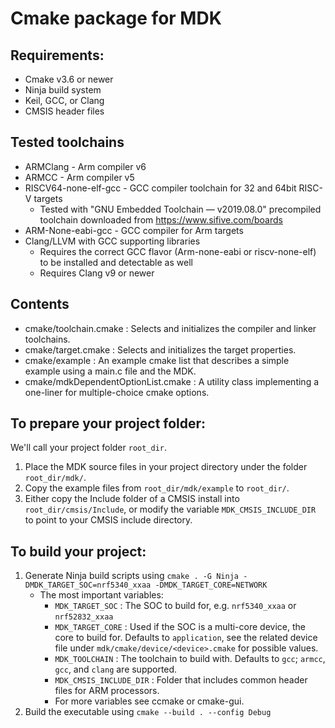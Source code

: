 # Cmake package for MDK

## Requirements:
- Cmake v3.6 or newer
- Ninja build system
- Keil, GCC, or Clang
- CMSIS header files

## Tested toolchains
- ARMClang - Arm compiler v6
- ARMCC    - Arm compiler v5
- RISCV64-none-elf-gcc - GCC compiler toolchain for 32 and 64bit RISC-V targets
    - Tested with "GNU Embedded Toolchain — v2019.08.0" precompiled toolchain downloaded from  https://www.sifive.com/boards
- ARM-None-eabi-gcc - GCC compiler for Arm targets
- Clang/LLVM with GCC supporting libraries
    - Requires the correct GCC flavor (Arm-none-eabi or riscv-none-elf) to be installed and detectable as well
    - Requires Clang v9 or newer

## Contents
- cmake/toolchain.cmake : Selects and initializes the compiler and linker toolchains.
- cmake/target.cmake : Selects and initializes the target properties. 
- cmake/example : An example cmake list that describes a simple example using a main.c file and the MDK.
- cmake/mdkDependentOptionList.cmake : A utility class implementing a one-liner for multiple-choice cmake options.

## To prepare your project folder:
We'll call your project folder `root_dir`.
1. Place the MDK source files in your project directory under the folder `root_dir/mdk/`.
2. Copy the example files from `root_dir/mdk/example` to `root_dir/`.
3. Either copy the Include folder of a CMSIS install into `root_dir/cmsis/Include`,
    or modify the variable `MDK_CMSIS_INCLUDE_DIR` to point to your CMSIS include directory.

## To build your project:
1. Generate Ninja build scripts using `cmake . -G Ninja -DMDK_TARGET_SOC=nrf5340_xxaa -DMDK_TARGET_CORE=NETWORK`
    - The most important variables:
        - `MDK_TARGET_SOC`        : The SOC to build for, e.g. `nrf5340_xxaa` or `nrf52832_xxaa`
        - `MDK_TARGET_CORE`       : Used if the SOC is a multi-core device, the core to build for. 
                                        Defaults to `application`, see the related device file under `mdk/cmake/device/<device>.cmake` for possible values.
        - `MDK_TOOLCHAIN`         : The toolchain to build with. Defaults to `gcc`; `armcc`, `gcc`, and `clang` are supported.
        - `MDK_CMSIS_INCLUDE_DIR` : Folder that includes common header files for ARM processors.
        - For more variables see ccmake or cmake-gui.
2. Build the executable using `cmake --build . --config Debug`